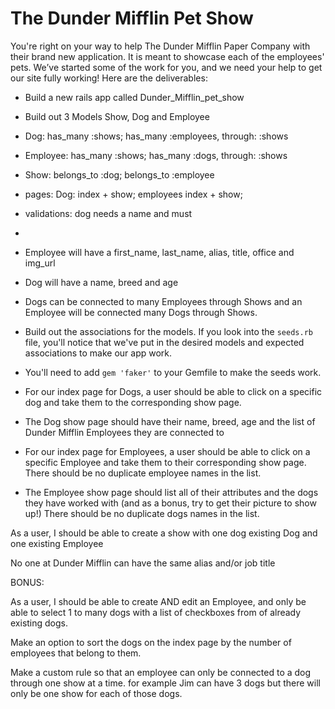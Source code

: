 # The Dunder Mifflin Pet Show


You're right on your way to help The Dunder Mifflin Paper Company with their brand new application. It is meant to 
showcase each of the employees' pets. We’ve started some of the work for you, and we need your help to get our site fully working! Here are the deliverables:

- Build a new rails app called Dunder_Mifflin_pet_show
- Build out 3 Models Show, Dog and Employee
- Dog: has_many :shows; has_many :employees, through: :shows
- Employee: has_many :shows; has_many :dogs, through: :shows
- Show: belongs_to :dog; belongs_to :employee


- pages: Dog: index + show; employees index + show;
- validations:  dog needs a name and must 

- 
- Employee will have a first_name, last_name, alias, title, office and img_url
- Dog will have a name, breed and age
- Dogs can be connected to many Employees through Shows and an Employee will be connected many Dogs through Shows.
- Build out the associations for the models. If you look into the `seeds.rb` file, you'll notice that we've put
in the desired models and expected associations to make our app work. 
- You'll need to add `gem 'faker'` to your Gemfile to make the seeds work.
- For our index page for Dogs, a user should be able to click on a specific dog and take them to the corresponding show page.
- The Dog show page should have their name, breed, age and the list of Dunder Mifflin Employees they are connected to
- For our index page for Employees, a user should be able to click on a specific Employee and take them to their corresponding show page. There should be no duplicate employee names in the list.
- The Employee show page should list all of their attributes and the dogs they have worked with (and as a bonus, try to get their picture to show up!) There should be no duplicate dogs names in the list.


As a user, I should be able to create a show with one dog existing Dog and one existing Employee 

No one at Dunder Mifflin can have the same alias and/or job title 

BONUS: 

As a user, I should be able to create AND edit an Employee, and only be able to select 1 to many dogs with a list of checkboxes from of already existing dogs. 

Make an option to sort the dogs on the index page by the number of employees that belong to them.

Make a custom rule so that an employee can only be connected to a dog through one show at a time. 
for example Jim can have 3 dogs but there will only be one show for each of those dogs.  
